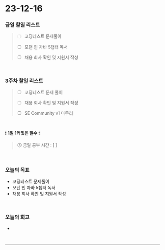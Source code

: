 # 23-12-16
### 금일 할일 리스트
> - [ ]  코딩테스트 문제풀이
>
> - [ ]  모던 인 자바 5챕터 독서
>
> - [ ]  채용 회사 확인 및 지원서 작성


<br/>

### 3주차 할일 리스트  
> - [ ]  코딩테스트 문제 풀이
>
> - [ ]  채용 회사 확인 및 지원서 작성
>
> - [ ]  SE Community v1 마무리

<br/>

❗ **1일 1커밋은 필수** ❗
> 🕒 금일 공부 시간 : [  ]
  
<br/>

### 오늘의 목표
- 코딩테스트 문제풀이
- 모던 인 자바 5챕터 독서
- 채용 회사 확인 및 지원서 작성

<br>

### 오늘의 회고
- 


<br/>

------------  
